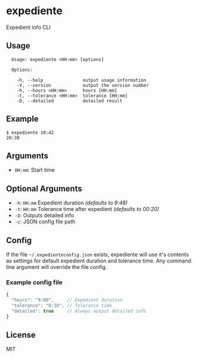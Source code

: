 # expediente #
Expedient info CLI

## Usage ##
      Usage: expediente <HH:mm> [options]

      Options:

        -h, --help               output usage information
        -V, --version            output the version number
        -h, --hours <HH:mm>      hours [HH:mm]
        -t, --tolerance <HH:mm>  tolerance [HH:mm]
        -D, --detailed           detailed result

## Example ##
    $ expediente 10:42
    20:30

## Arguments ##
- `HH:mm`: Start time

## Optional Arguments ##
- `-h`: `HH:mm` Expedient duration *(defaults to 9:48)*
- `-t`: `HH:mm` Tolerance time after expedient *(defaults to 00:20)*
- `-D`: Outputs detailed info
- `-c`: JSON config file path

## Config ##
If the file `~/.expedienteconfig.json` exists, expediente will
use it's contents as settings for default expedient duration
and tolerance time. Any command line argument will override the file config.

### Example config file ###
```javascript
{
  "hours": "9:00",     // Expedient duration
  "tolerance": "0:10", // Tolerance time
  "detailed": true     // Always output detailed info
}
```

## License ##
MIT
